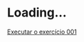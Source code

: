# Loading...

<a href="https://the-anju.github.io/curso_em_video/exercicios/html-css/ex001/index.html">Executar o exercício 001</a>
